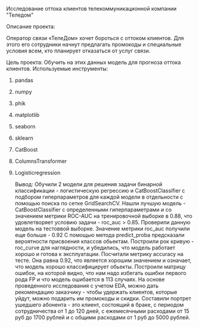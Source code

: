 Исследование оттока клиентов телекоммуникационной компании "Теледом"

Описание проекта:

Оператор связи «ТелеДом» хочет бороться с оттоком клиентов. Для этого его сотрудники начнут предлагать промокоды и специальные условия всем, кто планирует отказаться от услуг связи.

Цель проекта:
Обучить на этих данных модель для прогноза оттока клиентов.
Используемые  инструменты:
1. pandas
2. numpy
3. phik
4. matplotlib
5. seaborn
6. sklearn
7. CatBoost
8. ColumnsTransformer
9. Logisticregression

   Вывод:
  Обучили 2 модели для решения задачи бинарной классификации - логистическую регрессию и CatBoostClassifier с подбором гиперпараметров для каждой модели в отдельности с помощью поиска по сетке GridSearchCV. Нашли лучшую модель - CatBoostClassifier с определенными гиперпараметрами и со значением метрики ROC-AUC на тренировочной выборке в 0.88, что удовлетворяет условию задачи - roc_auc > 0.85.
Проверили данную модель на тестоввой выборке. Значение метрики roc_auc получили еще больше - 0.92
С помощью метода predict_proba предсказали вероятности присвоения классов обьектам.
Построили рок кривую - roc_curve для наглядности, и убедились, что модель работает хорошо и готова к эксплуатации.
Посчитали метрику accuracy на тесте. Она равна 0.92, что является хорошим значением и означает, что модель хорошо клаcсифицирует обьекты.
Построили матрицу ошибок, на которой видно, что нам надо избегать ошибки первого рода FP и что модель ошибается в 113 случаях.
На основе проведенного исследования с учетом EDA, можно дать рекомендацию заказчику - чтобы удержать клиентов, которые уйдут, можно подарить им промокоды и скидки. Составили портрет ушедшего абонента - это клиент, состоящий в браке, с периодом сотрудничества от 1 до 120 дней, с ежемесячными расходами от 15 руб до 1700 рублей и с общими расходами от 1 руб до 5000 рублей.
  

